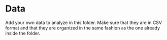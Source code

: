 # Data

Add your own data to analyze in this folder. Make sure that they are in CSV format and that they are organized in the same fashion as the one already inside the folder.
